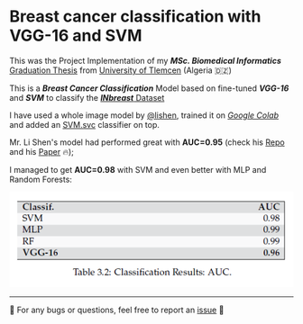 # Breast cancer classification with VGG-16 and SVM

This was the Project Implementation of my _**MSc. Biomedical Informatics**_ [Graduation Thesis](https://www.researchgate.net/publication/361441022_Medical_Images_Classification_Based_on_Deep_Features_Extraction_Exploiting_Transfer_Learning) from [University of Tlemcen](https://ft.univ-tlemcen.dz) (Algeria :algeria:)

This is a **_Breast Cancer Classification_** Model based on fine-tuned **_VGG-16_** and _**SVM**_ to classify the [**_INbreast_** Dataset](https://drive.google.com/file/d/19n-p9p9C0eCQA1ybm6wkMo-bbeccT_62/view?usp=sharing)

I have used a whole image model by [@lishen](https://github.com/lishen), trained it on [_Google Colab_](https://colab.research.google.com) and added an [SVM.svc](https://scikit-learn.org/stable/modules/generated/sklearn.svm.SVC.html) classifier on top.

Mr. Li Shen's model had performed great with **AUC=0.95** (check his [Repo](https://github.com/lishen/end2end-all-conv) and his [Paper](https://arxiv.org/abs/1708.09427) :fire:);

I managed to get **AUC=0.98** with SVM and even better with MLP and Random Forests:

<p align="center">
  <img src="assets/images/AUC-results.PNG" />
</p>

---

:rotating_light: For any bugs or questions, feel free to report an [issue](https://github.com/iamaminebriki/Breast-Cancer-Classification-with-VGG16-and-SVM/issues) :triangular_flag_on_post:
